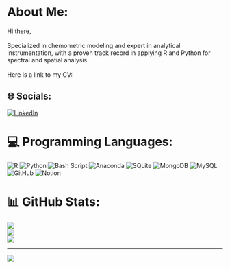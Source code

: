 # About Me:
Hi there, <br><br>Specialized in chemometric modeling and expert in analytical instrumentation, with a proven track record in applying R and Python for spectral and spatial analysis.<br><br>Here is a link to my CV:  <br>


## 🌐 Socials:
[![LinkedIn](https://img.shields.io/badge/LinkedIn-%230077B5.svg?logo=linkedin&logoColor=white)](https://linkedin.com/in/www.linkedin.com/in/faisal-sherif) 

# 💻 Programming Languages:
![R](https://img.shields.io/badge/r-%23276DC3.svg?style=plastic&logo=r&logoColor=white) ![Python](https://img.shields.io/badge/python-3670A0?style=plastic&logo=python&logoColor=ffdd54) ![Bash Script](https://img.shields.io/badge/bash_script-%23121011.svg?style=plastic&logo=gnu-bash&logoColor=white) ![Anaconda](https://img.shields.io/badge/Anaconda-%2344A833.svg?style=plastic&logo=anaconda&logoColor=white) ![SQLite](https://img.shields.io/badge/sqlite-%2307405e.svg?style=plastic&logo=sqlite&logoColor=white) ![MongoDB](https://img.shields.io/badge/MongoDB-%234ea94b.svg?style=plastic&logo=mongodb&logoColor=white) ![MySQL](https://img.shields.io/badge/mysql-4479A1.svg?style=plastic&logo=mysql&logoColor=white) ![GitHub](https://img.shields.io/badge/github-%23121011.svg?style=plastic&logo=github&logoColor=white) ![Notion](https://img.shields.io/badge/Notion-%23000000.svg?style=plastic&logo=notion&logoColor=white)
# 📊 GitHub Stats:
![](https://github-readme-stats.vercel.app/api?username=sherifai&theme=dark&hide_border=false&include_all_commits=false&count_private=false)<br/>
![](https://nirzak-streak-stats.vercel.app/?user=sherifai&theme=dark&hide_border=false)<br/>
![](https://github-readme-stats.vercel.app/api/top-langs/?username=sherifai&theme=dark&hide_border=false&include_all_commits=false&count_private=false&layout=compact)

---
[![](https://visitcount.itsvg.in/api?id=sherifai&icon=0&color=0)](https://visitcount.itsvg.in)

<!-- Proudly created with GPRM ( https://gprm.itsvg.in ) -->
